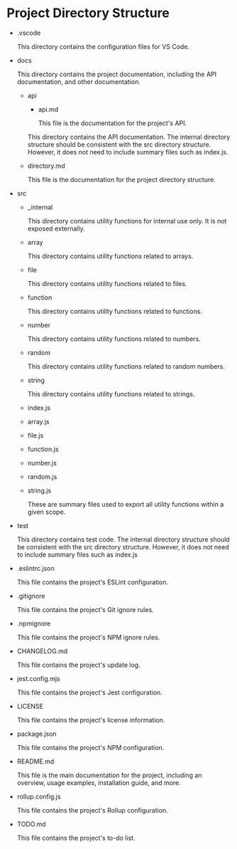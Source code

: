 # Project Directory Structure

-   .vscode

    This directory contains the configuration files for VS Code.

-   docs

    This directory contains the project documentation, including the API documentation, and other documentation.

    -   api

        -   api.md

            This file is the documentation for the project's API.

        This directory contains the API documentation. The internal directory structure should be consistent with the src directory structure. However, it does not need to include summary files such as index.js.

    -   directory.md

        This file is the documentation for the project directory structure.

-   src

    -   \_internal

        This directory contains utility functions for internal use only. It is not exposed externally.

    -   array

        This directory contains utility functions related to arrays.

    -   file

        This directory contains utility functions related to files.

    -   function

        This directory contains utility functions related to functions.

    -   number

        This directory contains utility functions related to numbers.

    -   random

        This directory contains utility functions related to random numbers.

    -   string

        This directory contains utility functions related to strings.

    -   index.js
    -   array.js
    -   file.js
    -   function.js
    -   number.js
    -   random.js
    -   string.js

        These are summary files used to export all utility functions within a given scope.

-   test

    This directory contains test code. The internal directory structure should be consistent with the src directory structure. However, it does not need to include summary files such as index.js

-   .eslintrc.json

    This file contains the project's ESLint configuration.

-   .gitignore

    This file contains the project's Git ignore rules.

-   .npmignore

    This file contains the project's NPM ignore rules.

-   CHANGELOG.md

    This file contains the project's update log.

-   jest.config.mjs

    This file contains the project's Jest configuration.

-   LICENSE

    This file contains the project's license information.

-   package.json

    This file contains the project's NPM configuration.

-   README.md

    This file is the main documentation for the project, including an overview, usage examples, installation guide, and more.

-   rollup.config.js

    This file contains the project's Rollup configuration.

-   TODO.md

    This file contains the project's to-do list.
